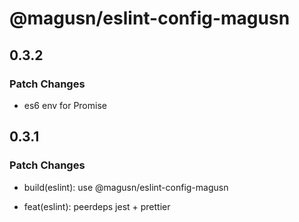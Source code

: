 # @magusn/eslint-config-magusn

## 0.3.2

### Patch Changes

- es6 env for Promise

## 0.3.1

### Patch Changes

- build(eslint): use @magusn/eslint-config-magusn

* feat(eslint): peerdeps jest + prettier
